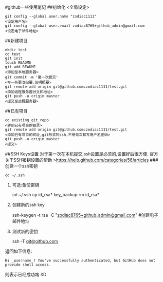 #github一些使用笔记
##初始化
<全局设定>

	git config --global user.name "zodiac1111"
	<设定用户名>
	git config --global user.email zodiac8765+github_admin@gmail.com
	<设定电子邮件地址>

##新建项目


	mkdir test
	cd test
	git init
	touch README
  	git add README
 	<添加至本地服务器>
	git commit -m '第一次提交'
	<写一些更改纪要,简明扼要>
  	git remote add origin git@github.com:zodiac1111/test.git
	<添加远程服务器分支和地址>
 	git push -u origin master
  	<提交至远程服务器>

##已有项目

	cd existing_git_repo
	<转到已有项目的目录>
	git remote add origin git@github.com:zodiac1111/test.git
	<添加已有项目的网址,git形式的ssh,不用每次都写用户名密码>
	git push -u origin master
	<提交>

##SSH Keys设置
对于第一次在本机提交,ssh设置是必须的,设置好后很方便.
官方关于SSH密钥设置的帮助 >https://help.github.com/categories/56/articles
###创建一个ssh密钥

	cd ~/.ssh
1. 可选:备份密钥

	cd ~/.ssh
	cp id_rsa* key_backup
	rm id_rsa*

2. 创建新的ssh key
	
	ssh-keygen -t rsa -C "zodiac8765+github_admin@gmail.com"
	#创建电子邮件地址

3. 测试新的密钥

	ssh -T git@github.com

返回如下信息:

	Hi _username_! You've successfully authenticated, but GitHub does not
	provide shell access.

则表示已经成功咯 XD
